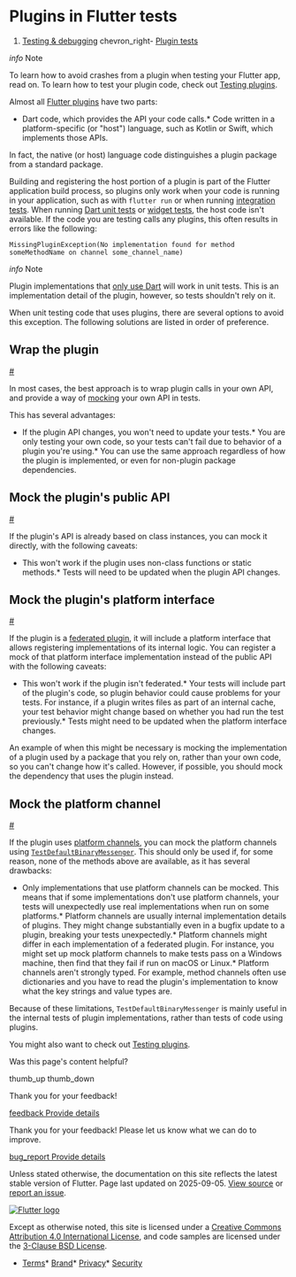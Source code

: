 Plugins in Flutter tests
========================

1. [Testing & debugging](/testing) chevron\_right- [Plugin tests](/testing/plugins-in-tests)

*info* Note

To learn how to avoid crashes from a plugin when testing your Flutter app, read on. To learn how to test your plugin code, check out [Testing plugins](/testing/testing-plugins).

Almost all [Flutter plugins](/packages-and-plugins/using-packages) have two parts:

* Dart code, which provides the API your code calls.* Code written in a platform-specific (or "host") language, such as Kotlin or Swift, which implements those APIs.

In fact, the native (or host) language code distinguishes a plugin package from a standard package.

Building and registering the host portion of a plugin is part of the Flutter application build process, so plugins only work when your code is running in your application, such as with `flutter run` or when running [integration tests](/cookbook/testing/integration/introduction). When running [Dart unit tests](/cookbook/testing/unit/introduction) or [widget tests](https://api.flutter.dev/flutter/flutter_test/flutter_test-library.html), the host code isn't available. If the code you are testing calls any plugins, this often results in errors like the following:

```
MissingPluginException(No implementation found for method someMethodName on channel some_channel_name)
```

*info* Note

Plugin implementations that [only use Dart](/packages-and-plugins/developing-packages#dart-only-platform-implementations) will work in unit tests. This is an implementation detail of the plugin, however, so tests shouldn't rely on it.

When unit testing code that uses plugins, there are several options to avoid this exception. The following solutions are listed in order of preference.

Wrap the plugin
---------------

[#](#wrap-the-plugin)

In most cases, the best approach is to wrap plugin calls in your own API, and provide a way of [mocking](/cookbook/testing/unit/mocking) your own API in tests.

This has several advantages:

* If the plugin API changes, you won't need to update your tests.* You are only testing your own code, so your tests can't fail due to behavior of a plugin you're using.* You can use the same approach regardless of how the plugin is implemented, or even for non-plugin package dependencies.

Mock the plugin's public API
----------------------------

[#](#mock-the-plugins-public-api)

If the plugin's API is already based on class instances, you can mock it directly, with the following caveats:

* This won't work if the plugin uses non-class functions or static methods.* Tests will need to be updated when the plugin API changes.

Mock the plugin's platform interface
------------------------------------

[#](#mock-the-plugins-platform-interface)

If the plugin is a [federated plugin](/packages-and-plugins/developing-packages#federated-plugins), it will include a platform interface that allows registering implementations of its internal logic. You can register a mock of that platform interface implementation instead of the public API with the following caveats:

* This won't work if the plugin isn't federated.* Your tests will include part of the plugin's code, so plugin behavior could cause problems for your tests. For instance, if a plugin writes files as part of an internal cache, your test behavior might change based on whether you had run the test previously.* Tests might need to be updated when the platform interface changes.

An example of when this might be necessary is mocking the implementation of a plugin used by a package that you rely on, rather than your own code, so you can't change how it's called. However, if possible, you should mock the dependency that uses the plugin instead.

Mock the platform channel
-------------------------

[#](#mock-the-platform-channel)

If the plugin uses [platform channels](/platform-integration/platform-channels), you can mock the platform channels using [`TestDefaultBinaryMessenger`](https://api.flutter.dev/flutter/flutter_test/TestDefaultBinaryMessenger-class.html). This should only be used if, for some reason, none of the methods above are available, as it has several drawbacks:

* Only implementations that use platform channels can be mocked. This means that if some implementations don't use platform channels, your tests will unexpectedly use real implementations when run on some platforms.* Platform channels are usually internal implementation details of plugins. They might change substantially even in a bugfix update to a plugin, breaking your tests unexpectedly.* Platform channels might differ in each implementation of a federated plugin. For instance, you might set up mock platform channels to make tests pass on a Windows machine, then find that they fail if run on macOS or Linux.* Platform channels aren't strongly typed. For example, method channels often use dictionaries and you have to read the plugin's implementation to know what the key strings and value types are.

Because of these limitations, `TestDefaultBinaryMessenger` is mainly useful in the internal tests of plugin implementations, rather than tests of code using plugins.

You might also want to check out [Testing plugins](/testing/testing-plugins).

Was this page's content helpful?

thumb\_up thumb\_down

Thank you for your feedback!

 [feedback Provide details](https://github.com/flutter/website/issues/new?template=1_page_issue.yml&&page-url=https://docs.flutter.dev/testing/plugins-in-tests/&page-source=https://github.com/flutter/website/tree/main/src/content/testing/plugins-in-tests.md)

Thank you for your feedback! Please let us know what we can do to improve.

 [bug\_report Provide details](https://github.com/flutter/website/issues/new?template=1_page_issue.yml&&page-url=https://docs.flutter.dev/testing/plugins-in-tests/&page-source=https://github.com/flutter/website/tree/main/src/content/testing/plugins-in-tests.md)

Unless stated otherwise, the documentation on this site reflects the latest stable version of Flutter. Page last updated on 2025-09-05. [View source](https://github.com/flutter/website/tree/main/src/content/testing/plugins-in-tests.md) or [report an issue](https://github.com/flutter/website/issues/new?template=1_page_issue.yml&&page-url=https://docs.flutter.dev/testing/plugins-in-tests/&page-source=https://github.com/flutter/website/tree/main/src/content/testing/plugins-in-tests.md "Report an issue with this page").

[![Flutter logo](/assets/images/branding/flutter/logo+text/horizontal/white.svg)](https://flutter.dev)

Except as otherwise noted, this site is licensed under a [Creative Commons Attribution 4.0 International License](https://creativecommons.org/licenses/by/4.0/), and code samples are licensed under the [3-Clause BSD License](https://opensource.org/licenses/BSD-3-Clause).

* [Terms](/tos "Terms of use")* [Brand](/brand "Brand usage guidelines")* [Privacy](https://policies.google.com/privacy "Privacy policy")* [Security](/security "Security philosophy and practices")

   